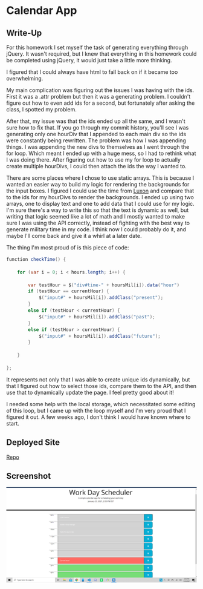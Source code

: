 # Calendar App

## Write-Up

For this homework I set myself the task of generating everything through jQuery. It wasn't required, but I knew that everything in this homework could be completed using jQuery, it would just take a little more thinking. 

I figured that I could always have html to fall back on if it became too overwhelming. 

My main complication was figuring out the issues I was having with the ids. First it was a .attr problem but then it was a generating problem. I couldn't figure out how to even add ids for a second, but fortunately after asking the class, I spotted my problem. 

After that, my issue was that the ids ended up all the same, and I wasn't sure how to fix that. If you go through my commit history, you'll see I was generating only one hourDiv that I appended to each main div so the ids were constantly being rewritten. The problem was how I was appending things. I was appending the new divs to themselves as I went through the for loop. Which meant I ended up with a huge mess, so I had to rethink what I was doing there. After figuring out how to use my for loop to actually create multiple hourDivs, I could then attach the ids the way I wanted to. 

There are some places where I chose to use static arrays. This is because I wanted an easier way to build my logic for rendering the backgrounds for the input boxes. I figured I could use the time from [Luxon](https://moment.github.io/luxon/) and compare that to the ids for my hourDivs to render the backgrounds. I ended up using two arrays, one to display text and one to add data that I could use for my logic. I'm sure there's a way to write this so that the text is dynamic as well, but writing that logic seemed like a lot of math and I mostly wanted to make sure I was using the API correctly, instead of fighting with the best way to generate military time in my code. I think now I could probably do it, and maybe I'll come back and give it a whirl at a later date. 

The thing I'm most proud of is this piece of code:

```java
function checkTime() {
   
    for (var i = 0; i < hours.length; i++) {

        var testHour = $("div#time-" + hoursMil[i]).data("hour")
        if (testHour == currentHour) {
            $("input#" + hoursMil[i]).addClass("present");
        }
        else if (testHour < currentHour) {
            $("input#" + hoursMil[i]).addClass("past");
        }
        else if (testHour > currentHour) {
            $("input#" + hoursMil[i]).addClass("future");
        }

    }

};
```
It represents not only that I was able to create unique ids dynamically, but that I figured out how to select those ids, compare them to the API, and then use that to dynamically update the page. I feel pretty good about it!

I needed some help with the local storage, which necessitated some editing of this loop, but I came up with the loop myself and I'm very proud that I figured it out. A few weeks ago, I don't think I would have known where to start. 

## Deployed Site

[Repo](https://github.com/a-andres1/password-generator.git)




## Screenshot

![calendar-app](./Assests/CalendarApp.png)

